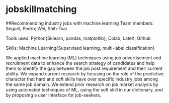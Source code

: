 # jobskillmatching

##Recommending industry jobs with machine learning
Team members: Seguel, Pedro; Wei, Shih-Tsai

Tools used: Python{Sklearn, pandas, matplotlib}, Colab, LateX, Github

Skills: Machine Learning{Supervised learning, multi-label classification}

We applied machine learning (ML) techniques using job advertisement and recruitment data to enhance the search strategy of candidates and help them to identify the gap between the job post requirement and their current ability. We expand current research by focusing on the role of the predictive character that hard and soft skills have over specific industry jobs among the same job domain. We extend prior research on job market analysis by using automated techniques of ML, using the soft skill in our dictionary, and by proposing a user interface for job-seekers.
